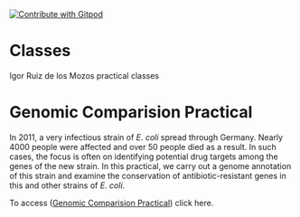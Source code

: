 <a href="https://gitpod.io/#<your-repository-url>">
  <img
    src="https://img.shields.io/badge/Contribute%20with-Gitpod-908a85?logo=gitpod"
    alt="Contribute with Gitpod"
  />
</a>

# Classes
Igor Ruiz de los Mozos practical classes

# Genomic Comparision Practical

In 2011, a very infectious strain of *E. coli* spread through Germany. Nearly 4000 people were affected and over 50 people died as a result. In such cases, the focus is often on identifying potential drug targets among the genes of the new strain. In this practical, we carry out a genome annotation of this strain and examine the conservation of antibiotic-resistant genes in this and other strains of *E. coli*.  

To access ([Genomic Comparision Practical](GenomicComparisionPractical/)) click here.

